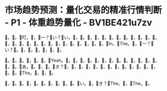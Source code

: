 # 市场趋势预测：量化交易的精准行情判断 - P1 - 体重趋势量化 - BV1BE421u7zv

🎼。🎼。🎼叮。🎼，🎼一？🎼い？🎼い。🎼，🎼。🎼，🎼，🎼。🎼。🎼，🎼。🎼，🎼，🎼，🎼。🎼，🎼，🎼，🎼，🎼。🎼，🎼，🎼，🎼，🎼。🎼，🎼，🎼。🎼。🎼In。🎼The。🎼，🎼一？🎼い？🎼。🎼，🎼，🎼，🎼，🎼，🎼。

🎼。🎼，🎼。🎼，🎼。🎼。🎼Yeah。🎼，🎼，🎼，🎼。🎼，🎼，🎼，🎼。🎼。🎼，🎼，🎼，🎼。🎼，🎼。🎼あ。🎼。🎼，🎼。🎼き？🎼，🎼，🎼，🎼，🎼，🎼，🎼，🎼，🎼。🎼，🎼，🎼，🎼，🎼。🎼，🎼The。🎼，🎼，🎼。

🎼，🎼。🎼。🎼，🎼。🎼。🎼，🎼。🎼。🎼。🎼い。🎼。🎼き？🎼The。🎼，🎼The。🎼。